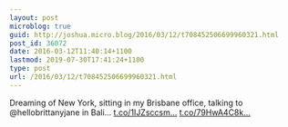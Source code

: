 ```yaml
---
layout: post
microblog: true
guid: http://joshua.micro.blog/2016/03/12/t708452506699960321.html
post_id: 36072
date: 2016-03-12T11:40:14+1100
lastmod: 2019-07-30T17:41:24+1100
type: post
url: /2016/03/12/t708452506699960321.html
---
```

Dreaming of New York, sitting in my Brisbane office, talking to @hellobrittanyjane in Bali… [t.co/1IJZsccsm...](https://t.co/1IJZsccsmp) [t.co/79HwA4C8k...](https://t.co/79HwA4C8kA)
